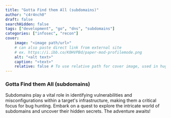 ```yaml
---
title: "Gotta Find them All (subdomains)"
author: "c4r4nch0"
draft: false
searchHidden: false
tags: ["development", "go", "dns", "subdomains"]
categories: ["infosec", "recon"]
cover:
    image: "<image path/url>"
    # can also paste direct link from external site
    # ex. https://i.ibb.co/K0HVPBd/paper-mod-profilemode.png
    alt: "<alt text>"
    caption: "<text>"
    relative: false # To use relative path for cover image, used in hugo Page-bundles    
---
```

 ### Gotta Find them All (subdomains)
Subdomains play a vital role in identifying vulnerabilities and misconfigurations within a target's infrastructure, making them a critical focus for bug hunting.
Embark on a quest to explore the intricate world of subdomains and uncover their hidden secrets.
The adventure awaits!

